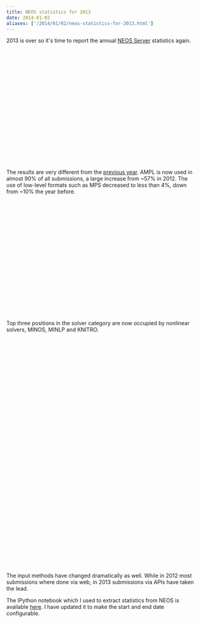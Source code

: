 ```yaml
---
title: NEOS statistics for 2013
date: 2014-01-02
aliases: ['/2014/01/02/neos-statistics-for-2013.html']
---
```


2013 is over so it's time to report the annual [NEOS Server](http://www.neos-server.org/neos/)
statistics again.

<div style="width: 500px; height: 300px" id="input_chart">
</div>

The results are very different from the
[previous year](http://zverovich.net/2013/01/01/neos-statistics-for-2012.html).
AMPL is now used in almost 90% of all submissions, a large increase from ~57% in 2012.
The use of low-level formats such as MPS decreased to less than 4%, down from ~10%
the year before.

<div style="width: 500px; height: 300px" id="solver_chart">
</div>

Top three positions in the solver category are now occupied by nonlinear solvers,
MINOS, MINLP and KNITRO.

<div style="width: 500px; height: 300px" id="category_chart">
</div>

<div style="width: 500px; height: 300px" id="interface_chart">
</div>

The input methods have changed dramatically as well. While in 2012 most submissions
where done via web, in 2013 submissions via APIs have taken the lead.

The IPython notebook which I used to extract statistics from NEOS
is available [here](https://github.com/vitaut/neos-stats).
I have updated it to make the start and end date configurable.

<script type="text/javascript" src="https://www.gstatic.com/charts/loader.js"></script>
<script type="text/javascript" src="/2014-01-stats.js">
</script>
